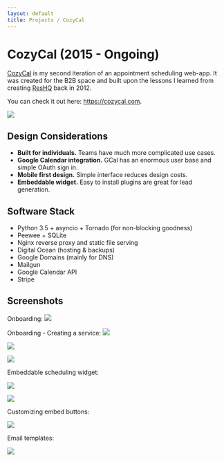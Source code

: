 ```yaml
---
layout: default
title: Projects / CozyCal
---
```


# CozyCal (2015 - Ongoing)

[CozyCal](https://cozycal.com) is my second iteration of an appointment scheduling web-app. It was created for the B2B space and built upon the lessons I learned from creating [ResHQ](/projects/reshq/) back in 2012.

You can check it out here: <https://cozycal.com>.

![](/images/projects_cozycal2.png)

## Design Considerations

- **Built for individuals.** Teams have much more complicated use cases.
- **Google Calendar integration.** GCal has an enormous user base and simple OAuth sign in.
- **Mobile first design.** Simple interface reduces design costs.
- **Embeddable widget.** Easy to install plugins are great for lead generation.

## Software Stack

- Python 3.5 + asyncio + Tornado (for non-blocking goodness)
- Peewee + SQLite
- Nginx reverse proxy and static file serving
- Digital Ocean (hosting & backups)
- Google Domains (mainly for DNS)
- Mailgun
- Google Calendar API
- Stripe


## Screenshots

Onboarding:
![](/images/projects_cozycal1.png)

Onboarding - Creating a service:
![](/images/projects_cozycal2.png)

![](/images/projects_cozycal3.png)

![](/images/projects_cozycal4.png)

Embeddable scheduling widget:

![](/images/projects_cozycal5.png)

![](/images/projects_cozycal6.png)


Customizing embed buttons:

![](/images/projects_cozycal7.png)

Email templates:

![](/images/projects_cozycal8.png)


